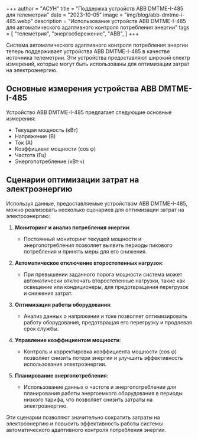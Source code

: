 +++
author = "АСУН"
title = "Поддержка устройств ABB DMTME-I-485 для телеметрии"
date = "2023-10-05"
image = "img/blog/abb-dmtme-i-485.webp"
description = "Использование устройств ABB DMTME-I-485 для автоматического адаптивного контроля потребления энергии"
tags = [
    "телеметрия",
    "энергосбережение",
    "ABB",
]
+++

Система автоматического адаптивного контроля потребления энергии теперь поддерживает устройства ABB DMTME-I-485 в качестве источника телеметрии. Эти устройства предоставляют широкий спектр измерений, которые могут быть использованы для оптимизации затрат на электроэнергию.

<!--more-->

## Основные измерения устройства ABB DMTME-I-485

Устройство ABB DMTME-I-485 предлагает следующие основные измерения:

- Текущая мощность (кВт)
- Напряжение (В)
- Ток (А)
- Коэффициент мощности (cos φ)
- Частота (Гц)
- Энергопотребление (кВт·ч)

## Сценарии оптимизации затрат на электроэнергию

Используя данные, предоставляемые устройством ABB DMTME-I-485, можно реализовать несколько сценариев для оптимизации затрат на электроэнергию:

1. **Мониторинг и анализ потребления энергии**:
   - Постоянный мониторинг текущей мощности и энергопотребления позволяет выявить периоды пикового потребления и принять меры для его снижения.
   
2. **Автоматическое отключение второстепенных нагрузок**:
   - При превышении заданного порога мощности система может автоматически отключать второстепенные нагрузки, такие как освещение или кондиционеры, для предотвращения перегрузок и снижения затрат.
   
3. **Оптимизация работы оборудования**:
   - Анализ данных о напряжении и токе позволяет оптимизировать работу оборудования, предотвращая его перегрузку и продлевая срок службы.
   
4. **Управление коэффициентом мощности**:
   - Контроль и корректировка коэффициента мощности (cos φ) позволяет снизить потери энергии и улучшить эффективность использования электроэнергии.
   
5. **Планирование энергопотребления**:
   - Использование данных о частоте и энергопотреблении для планирования работы энергоемкого оборудования в периоды низкого тарифа, что позволяет снизить затраты на электроэнергию.

Эти сценарии позволяют значительно сократить затраты на электроэнергию и повысить эффективность работы системы автоматического адаптивного контроля потребления энергии.
